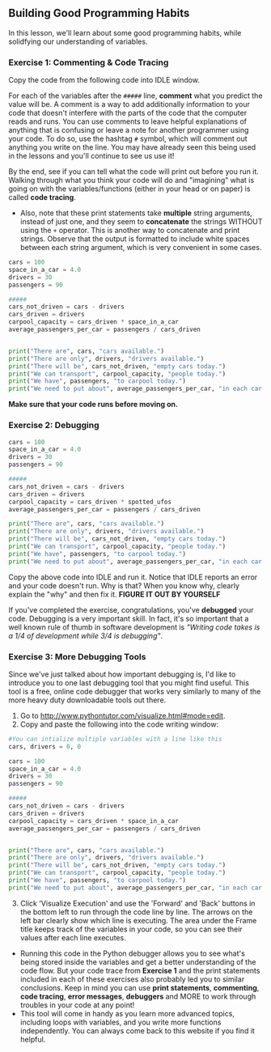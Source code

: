 ## Building Good Programming Habits

In this lesson, we'll learn about some good programming habits, while solidfying our understanding of variables.

### Exercise 1: Commenting & Code Tracing
Copy the code from the following code into IDLE window.  

For each of the variables after the `#####` line, **comment** what you predict the value will be. A comment is a way to add additionally information to your code that doesn't interfere with the parts of the code that the computer reads and runs. You can use comments to leave helpful explanations of anything that is confusing or leave a note for another programmer using your code. To do so, use the hashtag `#` symbol, which will comment out anything you write on the line. You may have already seen this being used in the lessons and you'll continue to see us use it!

By the end, see if you can tell what the code will print out before you run it. Walking through what you think your code will do and "imagining" what is going on with the variables/functions (either in your head or on paper) is called **code tracing**.

* Also, note that these print statements take **multiple** string arguments, instead of just one, and they seem to **concatenate** the strings WITHOUT using the `+` operator. This is another way to concatenate and print strings. Observe that the output is formatted to include white spaces between each string argument, which is very convenient in some cases.

```python
cars = 100
space_in_a_car = 4.0
drivers = 30
passengers = 90

#####
cars_not_driven = cars - drivers
cars_driven = drivers
carpool_capacity = cars_driven * space_in_a_car
average_passengers_per_car = passengers / cars_driven


print("There are", cars, "cars available.")
print("There are only", drivers, "drivers available.")
print("There will be", cars_not_driven, "empty cars today.")
print("We can transport", carpool_capacity, "people today.")
print("We have", passengers, "to carpool today.")
print("We need to put about", average_passengers_per_car, "in each car.")
```

**Make sure that your code runs before moving on.**    

### Exercise 2: Debugging
```python
cars = 100
space_in_a_car = 4.0
drivers = 30
passengers = 90

#####
cars_not_driven = cars - drivers
cars_driven = drivers
carpool_capacity = cars_driven * spotted_ufos
average_passengers_per_car = passengers / cars_driven

print("There are", cars, "cars available.")
print("There are only", drivers, "drivers available.")
print("There will be", cars_not_driven, "empty cars today.")
print("We can transport", carpool_capacity, "people today.")
print("We have", passengers, "to carpool today.")
print("We need to put about", average_passengers_per_car, "in each car.")
```

Copy the above code into IDLE and run it. Notice that IDLE reports an error and your code doesn't run. Why is that? When you know why, clearly explain the "why" and then fix it. **FIGURE IT OUT BY YOURSELF**

If you've completed the exercise, congratulations, you've **debugged** your code. Debugging is a very important skill. In fact, it's so important that a well known rule of thumb in software development is _"Writing code takes is a 1/4 of development while 3/4 is debugging"_.  

### Exercise 3: More Debugging Tools
Since we've just talked about how important debugging is, I'd like to introduce you to one last debugging tool that you might find useful. This tool is a free, online code debugger that works very similarly to many of the more heavy duty downloadable tools out there.

1) Go to http://www.pythontutor.com/visualize.html#mode=edit.
2) Copy and paste the following into the code writing window:

```python
#You can intialize multiple variables with a line like this
cars, drivers = 0, 0

cars = 100
space_in_a_car = 4.0
drivers = 30
passengers = 90

#####
cars_not_driven = cars - drivers
cars_driven = drivers
carpool_capacity = cars_driven * space_in_a_car
average_passengers_per_car = passengers / cars_driven


print("There are", cars, "cars available.")
print("There are only", drivers, "drivers available.")
print("There will be", cars_not_driven, "empty cars today.")
print("We can transport", carpool_capacity, "people today.")
print("We have", passengers, "to carpool today.")
print("We need to put about", average_passengers_per_car, "in each car.")
```
3) Click 'Visualize Execution' and use the 'Forward' and 'Back' buttons in the bottom left to run through the code line by line. The arrows on the left bar clearly show which line is executing. The area under the Frame title keeps track of the variables in your code, so you can see their values after each line executes.

* Running this code in the Python debugger allows you to see what's being stored inside the variables and get a better understanding of the code flow. But your code trace from **Exercise 1** and the print statements included in each of these exercises also probably led you to similar conclusions. Keep in mind you can use **print statements**, **commenting**, **code tracing**, **error messages**, **debuggers** and MORE to work through troubles in your code at any point!
* This tool will come in handy as you learn more advanced topics, including loops with variables, and you write more functions independently. You can always come back to this website if you find it helpful.

